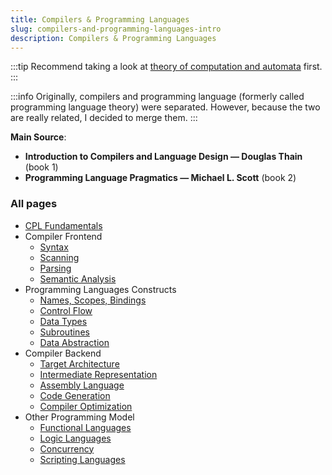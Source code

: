 ```yaml
---
title: Compilers & Programming Languages
slug: compilers-and-programming-languages-intro
description: Compilers & Programming Languages
---
```


:::tip
Recommend taking a look at [theory of computation and automata](/cs-notes/theory-of-computation-and-automata) first.
:::

:::info
Originally, compilers and programming language (formerly called programming language theory) were separated. However, because the two are really related, I decided to merge them.
:::

**Main Source**:

- **Introduction to Compilers and Language Design — Douglas Thain** (book 1)
- **Programming Language Pragmatics — Michael L. Scott** (book 2)

### All pages

- [CPL Fundamentals](/cs-notes/compilers-and-programming-languages/cpl-fundamentals)
- Compiler Frontend
  - [Syntax](/cs-notes/compilers-and-programming-languages/syntax)
  - [Scanning](/cs-notes/compilers-and-programming-languages/scanning)
  - [Parsing](/cs-notes/compilers-and-programming-languages/parsing)
  - [Semantic Analysis](/cs-notes/compilers-and-programming-languages/semantic-analysis)
- Programming Languages Constructs
  - [Names, Scopes, Bindings](/cs-notes/compilers-and-programming-languages/names-scopes-bindings)
  - [Control Flow](/cs-notes/compilers-and-programming-languages/control-flow)
  - [Data Types](/cs-notes/compilers-and-programming-languages/data-types)
  - [Subroutines](/cs-notes/compilers-and-programming-languages/subroutines)
  - [Data Abstraction](/cs-notes/compilers-and-programming-languages/data-abstraction)
- Compiler Backend
  - [Target Architecture](/cs-notes/compilers-and-programming-languages/target-architecture)
  - [Intermediate Representation](/cs-notes/compilers-and-programming-languages/intermediate-representation)
  - [Assembly Language](/cs-notes/compilers-and-programming-languages/assembly-language)
  - [Code Generation](/cs-notes/compilers-and-programming-languages/code-generation)
  - [Compiler Optimization](/cs-notes/compilers-and-programming-languages/compiler-optimization)
- Other Programming Model
  - [Functional Languages](/cs-notes/compilers-and-programming-languages/functional-languages)
  - [Logic Languages](/cs-notes/compilers-and-programming-languages/logic-languages)
  - [Concurrency](/cs-notes/compilers-and-programming-languages/concurrency)
  - [Scripting Languages](/cs-notes/compilers-and-programming-languages/scripting-languages)
